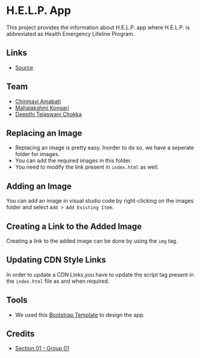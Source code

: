 # H.E.L.P. App
This project provides the information about H.E.L.P. app where H.E.L.P. is abbreviated as Health Emergency Lifeline Program.

## Links
- [Source](https://github.com/Chinmayi98/help-app)

## Team
- [Chinmayi Amabati](https://github.com/Chinmayi98)
- [Mahalakshmi Kongari](https://github.com/MAHALAKSHMIKONGARI)
- [Deepthi Tejaswani Chokka](https://github.com/Deepthi1003)

## Replacing an Image
- Replacing an image is pretty easy. Inorder to do so, we have a seperate folder for images. 
- You can add the required images in this folder.
- You need to modify the link present in ```index.html``` as well.

## Adding an Image 
You can add an image in visual studio code by right-clicking on the images folder and select ```Add > Add Existing Item```.

## Creating a Link to the Added Image
Creating a link to the added image can be done by using the ```img``` tag.

## Updating CDN Style Links
In order to update a CDN Links,you have to update the script tag present in the ```index.html``` file as and when required.

## Tools
- We used this [Bootstrap Template](https://startbootstrap.com/themes/freelancer/) to design the app.

## Credits
- [Section 01 - Group 01](https://cweltonsmith.github.io/pbl-website/index.html)

